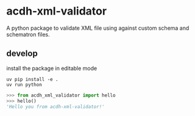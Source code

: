 # acdh-xml-validator

A python package to validate XML file using against custom schema and schematron files. 


## develop

install the package in editable mode

```shell
uv pip install -e .
uv run python
```

```python
>>> from acdh_xml_validator import hello
>>> hello()
'Hello you from acdh-xml-validator!'
```